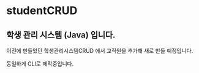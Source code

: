 # studentCRUD
## 학생 관리 시스템 (Java) 입니다.

이전에 만들었던 학생관리시스템CRUD 에서 교직원을 추가해 새로 만들 예정입니다.

동일하게 CLI로 제작중입니다.
